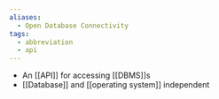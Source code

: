 ```yaml
---
aliases:
  - Open Database Connectivity
tags:
  - abbreviation
  - api
---
```

- An [[API]] for accessing [[DBMS]]s
- [[Database]] and [[operating system]] independent